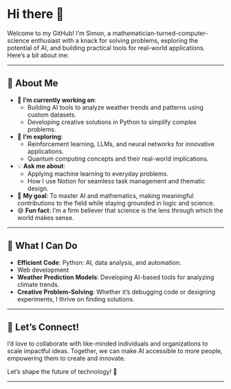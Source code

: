 # Hi there 👋  

Welcome to my GitHub! I'm Simon, a mathematician-turned-computer-science enthusiast with a knack for solving problems, exploring the potential of AI, and building practical tools for real-world applications. Here’s a bit about me:

---

## 🌟 About Me  
- 🔭 **I’m currently working on**:  
   - Building AI tools to analyze weather trends and patterns using custom datasets.  
   - Developing creative solutions in Python to simplify complex problems.  
- 🌱 **I’m exploring**:  
   - Reinforcement learning, LLMs, and neural networks for innovative applications.  
   - Quantum computing concepts and their real-world implications.  
- 💡 **Ask me about**:  
   - Applying machine learning to everyday problems.  
   - How I use Notion for seamless task management and thematic design.  
- 🎯 **My goal**: To master AI and mathematics, making meaningful contributions to the field while staying grounded in logic and science.  
- 😄 **Fun fact**: I’m a firm believer that science is the lens through which the world makes sense.

---

## 🚀 What I Can Do  
- **Efficient Code**: Python: AI, data analysis, and automation.
- Web development
- **Weather Prediction Models**: Developing AI-based tools for analyzing climate trends.  
- **Creative Problem-Solving**: Whether it’s debugging code or designing experiments, I thrive on finding solutions.  

---

## 🔗 Let’s Connect!  
I’d love to collaborate with like-minded individuals and organizations to scale impactful ideas. Together, we can make AI accessible to more people, empowering them to create and innovate.  

Let’s shape the future of technology! 🚀  

--- 
